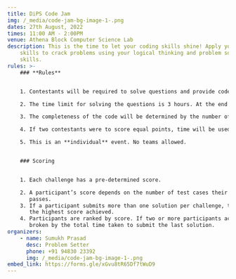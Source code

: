 ```yaml
---
title: DiPS Code Jam
img: /_media/code-jam-bg-image-1-.png
dates: 27th August, 2022
times: 11:00 AM - 2:00PM
venue: Athena Block Computer Science Lab
description: This is the time to let your coding skills shine! Apply your coding
    skills to crack problems using your logical thinking and problem solving
    skills.
rules: >-
    ### **Rules**


    1. Contestants will be required to solve questions and provide code that can be verified.

    2. The time limit for solving the questions is 3 hours. At the end of the 3rd hour, the winners will be adjudicated on the basis of the number of completed questions and completeness/efficiency of the given solutions.

    3. The completeness of the code will be determined by the number of test cases each solution can pass.

    4. If two contestants were to score equal points, time will be used to determine as tiebreaker.

    5. This is an **individual** event. No teams allowed.


    ### Scoring


    1. Each challenge has a pre-determined score.

    2. A participant’s score depends on the number of test cases their code submission successfully
       passes.
    3. If a participant submits more than one solution per challenge, then the participant’s score will reflect
       the highest score achieved.
    4. Participants are ranked by score. If two or more participants achieve the same score, then the tie is
       broken by the total time taken to submit the last solution.
organizers:
    - name: Sumukh Prasad
      desc: Problem Setter
      phone: +91 94830 23392
      img: /_media/code-jam-bg-image-1-.png
embed_link: https://forms.gle/xGvu8tR65Df7tWuD9
---
```

